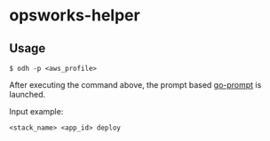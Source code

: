 # opsworks-helper

## Usage

```
$ odh -p <aws_profile>
```

After executing the command above, the prompt based [go-prompt](https://github.com/c-bata/go-prompt) is launched.

Input example:

```
<stack_name> <app_id> deploy
```
